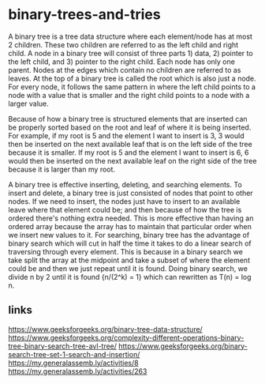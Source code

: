 # binary-trees-and-tries

A binary tree is a tree data structure where each element/node has at most 2 children. These two children are referred to as the left child and right child.  A node in a binary tree will consist of three parts 1) data, 2) pointer to the left child, and 3) pointer to the right child.  Each node has only one parent.  Nodes at the edges which contain no children are referred to as leaves. At the top of a binary tree is called the root which is also just a node.  For every node, it follows the same pattern in where the left child points to a node with a value that is smaller and the right child points to a node with a larger value. 

Because of how a binary tree is structured elements that are inserted can be properly sorted based on the root and leaf of where it is being inserted. For example, if my root is 5 and the element I want to insert is 3, 3 would then be inserted on the next available leaf that is on the left side of the tree because it is smaller.  If my root is 5 and the element I want to insert is 6, 6 would then be inserted on the next available leaf on the right side of the tree because it is larger than my root. 

A binary tree is effective inserting, deleting, and searching elements.  To insert and delete, a binary tree is just consisted of nodes that point to other nodes.  If we need to insert, the nodes just have to insert to an available leave where that element could be; and then because of how the tree is ordered there's nothing extra needed. This is more effective than having an ordered array because the array has to maintain that particular order when we insert new values to it.  For searching, binary tree has the advantage of binary search which will cut in half the time it takes to do a linear search of traversing through every element.  This is because in a binary search we take split the array at the midpoint and take a subset of where the element could be and then we just repeat until it is found. Doing binary search,  we divide n by 2 until it is found {n/(2^k) = 1} which can rewritten as T(n) = log n. 

## links
https://www.geeksforgeeks.org/binary-tree-data-structure/
https://www.geeksforgeeks.org/complexity-different-operations-binary-tree-binary-search-tree-avl-tree/
https://www.geeksforgeeks.org/binary-search-tree-set-1-search-and-insertion/
https://my.generalassemb.ly/activities/8
https://my.generalassemb.ly/activities/263
